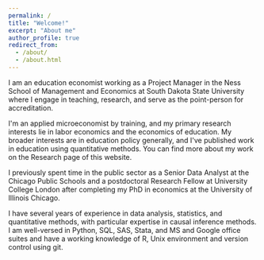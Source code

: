 ```yaml
---
permalink: /
title: "Welcome!"
excerpt: "About me"
author_profile: true
redirect_from: 
  - /about/
  - /about.html
---
```


I am an education economist working as a Project Manager in the Ness School of Management and Economics at South Dakota State University where I engage in teaching, research, and serve as the point-person for accreditation.

I'm an applied microeconomist by training, and my primary research interests lie in labor economics and the economics of education. My broader interests are in education policy generally, and I've published work in education using quantitative methods. You can find more about my work on the Research page of this website. 

I previously spent time in the public sector as a Senior Data Analyst at the Chicago Public Schools and a postdoctoral Research Fellow at University College London after completing my PhD in economics at the University of Illinois Chicago. 

I have several years of experience in data analysis, statistics, and quantitative methods, with particular expertise in causal inference methods. I am well-versed in Python, SQL, SAS, Stata, and MS and Google office suites and have a working knowledge of R, Unix environment and version control using git. 


